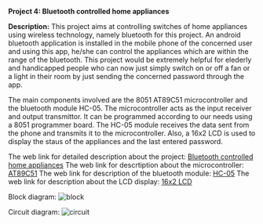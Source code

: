 __Project 4: Bluetooth controlled home appliances__

__Description:__
This project aims at controlling switches of home appliances using wireless technology, namely bluetooth for this project. An android bluetooth application is installed in the mobile phone of the concerned user and using this app, he/she can control the appliances which are within the range of the bluetooth. This project would be extremely helpful for elederly and handicapped people who can now just simply switch on or off a fan or a light in their room by just sending the concerned password through the app.

The main components involved are the 8051 AT89C51 microcontroller and the bluetooth module HC-05. The microcontroller acts as the input receiver and output transmittor. It can be programmed according to our needs using a 8051 programmer board. The HC-05 module receives the data sent from the phone and transmits it to the microcontroller. Also, a 16x2 LCD is used to display the staus of the appliances and the last entered password.

The web link for detailed description about the project: [Bluetooth controlled home appliances](https://www.electronicshub.org/bluetooth-controlled-electronic-home-appliances/)
The web link for descrtiption about the microcontroller: [AT89C51](http://www.keil.com/dd/docs/datashts/atmel/at89c51_ds.pdf)
The web link for description of the bluetooth module: [HC-05](https://www.electronicaestudio.com/docs/istd016A.pdf)
The web link for description about the LCD display: [16x2 LCD](https://components101.com/16x2-lcd-pinout-datasheet)

Block diagram:
![block](https://www.electronicshub.org/wp-content/uploads/2014/09/Bluetooth-Controlled-Home-Electronic-Appliances-Block-Diagram.jpg)

Circuit diagram:
![circuit](https://www.electronicshub.org/wp-content/uploads/2015/10/Bluetooth-Controlled-Electronic-Home-Appliances-Circuit-Diagram.jpg)
